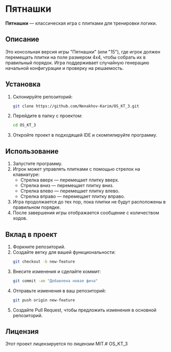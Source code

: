 # Пятнашки

**Пятнашки** — классическая игра с плитками для тренировки логики.

## Описание

Это консольная версия игры "Пятнашки" (или "15"), где игрок должен перемещать плитки на поле размером 4x4, чтобы собрать их в правильный порядок. Игра поддерживает случайную генерацию начальной конфигурации и проверку на решаемость.

## Установка

1. Склонируйте репозиторий:
    ```bash
    git clone https://github.com/Nenakhov-Karim/OS_KT_3.git
    ```

2. Перейдите в папку с проектом:
    ```bash
    cd OS_KT_3
    ```

3. Откройте проект в подходящей IDE и скомпилируйте программу.

## Использование

1. Запустите программу.
2. Игрок может управлять плитками с помощью стрелок на клавиатуре:
    - Стрелка вверх — перемещает плитку вверх.
    - Стрелка вниз — перемещает плитку вниз.
    - Стрелка влево — перемещает плитку влево.
    - Стрелка вправо — перемещает плитку вправо.
3. Игра продолжается до тех пор, пока плитки не будут расположены в правильном порядке.
4. После завершения игры отображается сообщение с количеством ходов.

## Вклад в проект

1. Форкните репозиторий.
2. Создайте ветку для вашей функциональности:
    ```bash
    git checkout -b new-feature
    ```
3. Внесите изменения и сделайте коммит:
    ```bash
    git commit -am "Добавлена новая фича"
    ```
4. Отправьте изменения в ваш репозиторий:
    ```bash
    git push origin new-feature
    ```
5. Создайте Pull Request, чтобы предложить изменения в основной репозиторий.

## Лицензия

Этот проект лицензируется по лицензии MIT.# OS_KT_3
